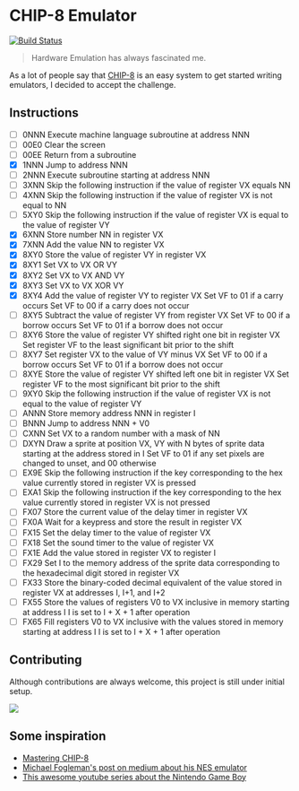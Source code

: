# CHIP-8 Emulator

[![Build Status](https://travis-ci.org/adrianovalente/chip8-emulator.svg?branch=master)](https://travis-ci.org/adrianovalente/chip8-emulator)

> Hardware Emulation has always fascinated me.

As a lot of people say that [CHIP-8](https://en.wikipedia.org/wiki/CHIP-8) is an easy system to get started writing emulators, I decided to accept the challenge.

## Instructions
- [ ] 0NNN	Execute machine language subroutine at address NNN
- [ ] 00E0	Clear the screen
- [ ] 00EE	Return from a subroutine
- [x] 1NNN	Jump to address NNN
- [ ] 2NNN	Execute subroutine starting at address NNN
- [ ] 3XNN	Skip the following instruction if the value of register VX equals NN
- [ ] 4XNN	Skip the following instruction if the value of register VX is not equal to NN
- [ ] 5XY0	Skip the following instruction if the value of register VX is equal to the value of register VY
- [x] 6XNN	Store number NN in register VX
- [x] 7XNN	Add the value NN to register VX
- [x] 8XY0	Store the value of register VY in register VX
- [x] 8XY1	Set VX to VX OR VY
- [x] 8XY2	Set VX to VX AND VY
- [x] 8XY3	Set VX to VX XOR VY
- [x] 8XY4	Add the value of register VY to register VX
  Set VF to 01 if a carry occurs
  Set VF to 00 if a carry does not occur
- [ ] 8XY5	Subtract the value of register VY from register VX
  Set VF to 00 if a borrow occurs
  Set VF to 01 if a borrow does not occur
- [ ] 8XY6	Store the value of register VY shifted right one bit in register VX
  Set register VF to the least significant bit prior to the shift
- [ ] 8XY7	Set register VX to the value of VY minus VX
  Set VF to 00 if a borrow occurs
  Set VF to 01 if a borrow does not occur
- [ ] 8XYE	Store the value of register VY shifted left one bit in register VX
  Set register VF to the most significant bit prior to the shift
- [ ] 9XY0	Skip the following instruction if the value of register VX is not equal to the value of register VY
- [ ] ANNN	Store memory address NNN in register I
- [ ] BNNN	Jump to address NNN + V0
- [ ] CXNN	Set VX to a random number with a mask of NN
- [ ] DXYN	Draw a sprite at position VX, VY with N bytes of sprite data starting at the address stored in I
  Set VF to 01 if any set pixels are changed to unset, and 00 otherwise
- [ ] EX9E	Skip the following instruction if the key corresponding to the hex value currently stored in register VX is pressed
- [ ] EXA1	Skip the following instruction if the key corresponding to the hex value currently stored in register VX is not pressed
- [ ] FX07	Store the current value of the delay timer in register VX
- [ ] FX0A	Wait for a keypress and store the result in register VX
- [ ] FX15	Set the delay timer to the value of register VX
- [ ] FX18	Set the sound timer to the value of register VX
- [ ] FX1E	Add the value stored in register VX to register I
- [ ] FX29	Set I to the memory address of the sprite data corresponding to the hexadecimal digit stored in register VX
- [ ] FX33	Store the binary-coded decimal equivalent of the value stored in register VX at addresses I, I+1, and I+2
- [ ] FX55	Store the values of registers V0 to VX inclusive in memory starting at address I
  I is set to I + X + 1 after operation
- [ ] FX65	Fill registers V0 to VX inclusive with the values stored in memory starting at address I
  I is set to I + X + 1 after operation

## Contributing

Although contributions are always welcome, this project is still under initial setup.

![](http://24.media.tumblr.com/tumblr_m3x648wxbj1ru99qvo1_500.png)

## Some inspiration

- [Mastering CHIP-8](http://mattmik.com/files/chip8/mastering/chip8.html)
- [Michael Fogleman's post on medium about his NES emulator](https://medium.com/@fogleman/i-made-an-nes-emulator-here-s-what-i-learned-about-the-original-nintendo-2e078c9b28fe)
- [This awesome youtube series about the Nintendo Game Boy](https://www.youtube.com/watch?v=RZUDEaLa5Nw)
